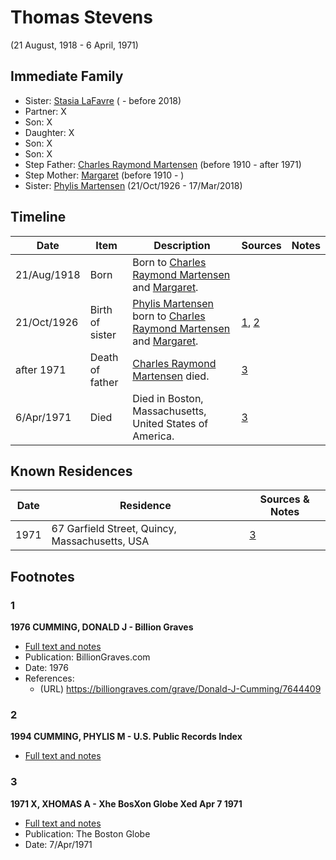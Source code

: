 ﻿---
layout: person
subject_key: i21623356
permalink: /people/i21623356
---

# Thomas Stevens
(21 August, 1918 - 6 April, 1971)

## Immediate Family

* Sister: [Stasia LaFavre](./@16839684@-stasia-lafavre-b-d2018.md) ( - before 2018)
* Partner: X
* Son: X
* Daughter: X
* Son: X
* Son: X
* Step Father: [Charles Raymond Martensen](./@83409318@-charles-raymond-martensen-b1910-d1971.md) (before 1910 - after 1971)
* Step Mother: [Margaret](./@17287208@-margaret-b1910-d.md) (before 1910 - )
* Sister: [Phylis Martensen](./@56344636@-phylis-martensen-b1926-10-21-d2018-3-17.md) (21/Oct/1926 - 17/Mar/2018)

## Timeline

Date | Item | Description | Sources | Notes
---|---|---|---|---
21/Aug/1918 | Born | Born to [Charles Raymond Martensen](./@83409318@-charles-raymond-martensen-b1910-d1971.md) and [Margaret](./@17287208@-margaret-b1910-d.md). |  | 
21/Oct/1926 | Birth of sister | [Phylis Martensen](./@56344636@-phylis-martensen-b1926-10-21-d2018-3-17.md) born to [Charles Raymond Martensen](./@83409318@-charles-raymond-martensen-b1910-d1971.md) and [Margaret](./@17287208@-margaret-b1910-d.md). | [1](#1), [2](#2) | 
after 1971 | Death of father | [Charles Raymond Martensen](./@83409318@-charles-raymond-martensen-b1910-d1971.md) died. | [3](#3) | 
6/Apr/1971 | Died | Died in Boston, Massachusetts, United States of America. | [3](#3) | 

## Known Residences

Date | Residence | Sources & Notes
---|---|---
1971 | 67 Garfield Street, Quincy, Massachusetts, USA | [3](#3)

## Footnotes

### 1

**1976 CUMMING, DONALD J - Billion Graves**

* [Full text and notes](../sources/@70188431@-1976-cumming,-donald-j-billion-graves.md)
* Publication: BillionGraves.com
* Date: 1976
* References: 
  * (URL) https://billiongraves.com/grave/Donald-J-Cumming/7644409

### 2

**1994 CUMMING, PHYLIS M - U.S. Public Records Index**

* [Full text and notes](../sources/@89400755@-1994-cumming,-phylis-m-u.s.-public-records-index.md)

### 3

**1971 X, XHOMAS A - Xhe BosXon Globe Xed Apr 7 1971**

* [Full text and notes](../sources/@15224340@-1971-stevens,-thomas-a-the-boston-globe-wed-apr-7-1971.md)
* Publication: The Boston Globe
* Date: 7/Apr/1971


